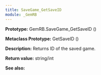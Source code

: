 ```yaml
---
title: SaveGame_GetSaveID
module: _GemRB
---
```


**Prototype:** GemRB.SaveGame_GetSaveID ()

**Metaclass Prototype:** GetSaveID ()

**Description:** Returns ID of the saved game.

**Return value:** string/int

**See also:**
